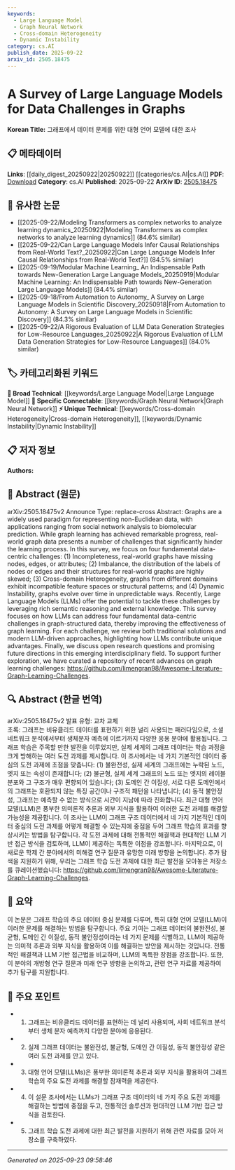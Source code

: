```yaml
---
keywords:
  - Large Language Model
  - Graph Neural Network
  - Cross-domain Heterogeneity
  - Dynamic Instability
category: cs.AI
publish_date: 2025-09-22
arxiv_id: 2505.18475
---
```


<!-- KEYWORD_LINKING_METADATA:
{
  "processed_timestamp": "2025-09-23T09:58:46.607131",
  "vocabulary_version": "1.0",
  "selected_keywords": [
    "Large Language Model",
    "Graph Neural Network",
    "Cross-domain Heterogeneity",
    "Dynamic Instability"
  ],
  "rejected_keywords": [],
  "similarity_scores": {
    "Large Language Model": 0.85,
    "Graph Neural Network": 0.78,
    "Cross-domain Heterogeneity": 0.65,
    "Dynamic Instability": 0.62
  },
  "extraction_method": "AI_prompt_based",
  "budget_applied": true,
  "candidates_json": {
    "candidates": [
      {
        "surface": "Large Language Models",
        "canonical": "Large Language Model",
        "aliases": [
          "LLM",
          "Large Language Models"
        ],
        "category": "broad_technical",
        "rationale": "Large Language Models are central to the paper's discussion on addressing graph data challenges.",
        "novelty_score": 0.45,
        "connectivity_score": 0.92,
        "specificity_score": 0.68,
        "link_intent_score": 0.85
      },
      {
        "surface": "Graph Learning",
        "canonical": "Graph Neural Network",
        "aliases": [
          "Graph Learning",
          "GNN"
        ],
        "category": "specific_connectable",
        "rationale": "Graph Learning is closely related to Graph Neural Networks, which are pivotal in the context of the paper.",
        "novelty_score": 0.55,
        "connectivity_score": 0.88,
        "specificity_score": 0.82,
        "link_intent_score": 0.78
      },
      {
        "surface": "Cross-domain Heterogeneity",
        "canonical": "Cross-domain Heterogeneity",
        "aliases": [],
        "category": "unique_technical",
        "rationale": "This term captures a specific challenge in graph data that is addressed in the paper.",
        "novelty_score": 0.72,
        "connectivity_score": 0.6,
        "specificity_score": 0.85,
        "link_intent_score": 0.65
      },
      {
        "surface": "Dynamic Instability",
        "canonical": "Dynamic Instability",
        "aliases": [],
        "category": "unique_technical",
        "rationale": "Dynamic Instability is a unique challenge in graph data evolution discussed in the paper.",
        "novelty_score": 0.68,
        "connectivity_score": 0.58,
        "specificity_score": 0.8,
        "link_intent_score": 0.62
      }
    ],
    "ban_list_suggestions": [
      "Incompleteness",
      "Imbalance"
    ]
  },
  "decisions": [
    {
      "candidate_surface": "Large Language Models",
      "resolved_canonical": "Large Language Model",
      "decision": "linked",
      "scores": {
        "novelty": 0.45,
        "connectivity": 0.92,
        "specificity": 0.68,
        "link_intent": 0.85
      }
    },
    {
      "candidate_surface": "Graph Learning",
      "resolved_canonical": "Graph Neural Network",
      "decision": "linked",
      "scores": {
        "novelty": 0.55,
        "connectivity": 0.88,
        "specificity": 0.82,
        "link_intent": 0.78
      }
    },
    {
      "candidate_surface": "Cross-domain Heterogeneity",
      "resolved_canonical": "Cross-domain Heterogeneity",
      "decision": "linked",
      "scores": {
        "novelty": 0.72,
        "connectivity": 0.6,
        "specificity": 0.85,
        "link_intent": 0.65
      }
    },
    {
      "candidate_surface": "Dynamic Instability",
      "resolved_canonical": "Dynamic Instability",
      "decision": "linked",
      "scores": {
        "novelty": 0.68,
        "connectivity": 0.58,
        "specificity": 0.8,
        "link_intent": 0.62
      }
    }
  ]
}
-->

# A Survey of Large Language Models for Data Challenges in Graphs

**Korean Title:** 그래프에서 데이터 문제를 위한 대형 언어 모델에 대한 조사

## 📋 메타데이터

**Links**: [[daily_digest_20250922|20250922]] [[categories/cs.AI|cs.AI]]
**PDF**: [Download](https://arxiv.org/pdf/2505.18475.pdf)
**Category**: cs.AI
**Published**: 2025-09-22
**ArXiv ID**: [2505.18475](https://arxiv.org/abs/2505.18475)

## 🔗 유사한 논문
- [[2025-09-22/Modeling Transformers as complex networks to analyze learning dynamics_20250922|Modeling Transformers as complex networks to analyze learning dynamics]] (84.6% similar)
- [[2025-09-22/Can Large Language Models Infer Causal Relationships from Real-World Text?_20250922|Can Large Language Models Infer Causal Relationships from Real-World Text?]] (84.5% similar)
- [[2025-09-19/Modular Machine Learning_ An Indispensable Path towards New-Generation Large Language Models_20250919|Modular Machine Learning: An Indispensable Path towards New-Generation Large Language Models]] (84.4% similar)
- [[2025-09-18/From Automation to Autonomy_ A Survey on Large Language Models in Scientific Discovery_20250918|From Automation to Autonomy: A Survey on Large Language Models in Scientific Discovery]] (84.3% similar)
- [[2025-09-22/A Rigorous Evaluation of LLM Data Generation Strategies for Low-Resource Languages_20250922|A Rigorous Evaluation of LLM Data Generation Strategies for Low-Resource Languages]] (84.0% similar)

## 🏷️ 카테고리화된 키워드
**🧠 Broad Technical**: [[keywords/Large Language Model|Large Language Model]]
**🔗 Specific Connectable**: [[keywords/Graph Neural Network|Graph Neural Network]]
**⚡ Unique Technical**: [[keywords/Cross-domain Heterogeneity|Cross-domain Heterogeneity]], [[keywords/Dynamic Instability|Dynamic Instability]]

## 📋 저자 정보

**Authors:** 

## 📄 Abstract (원문)

arXiv:2505.18475v2 Announce Type: replace-cross 
Abstract: Graphs are a widely used paradigm for representing non-Euclidean data, with applications ranging from social network analysis to biomolecular prediction. While graph learning has achieved remarkable progress, real-world graph data presents a number of challenges that significantly hinder the learning process. In this survey, we focus on four fundamental data-centric challenges: (1) Incompleteness, real-world graphs have missing nodes, edges, or attributes; (2) Imbalance, the distribution of the labels of nodes or edges and their structures for real-world graphs are highly skewed; (3) Cross-domain Heterogeneity, graphs from different domains exhibit incompatible feature spaces or structural patterns; and (4) Dynamic Instability, graphs evolve over time in unpredictable ways. Recently, Large Language Models (LLMs) offer the potential to tackle these challenges by leveraging rich semantic reasoning and external knowledge. This survey focuses on how LLMs can address four fundamental data-centric challenges in graph-structured data, thereby improving the effectiveness of graph learning. For each challenge, we review both traditional solutions and modern LLM-driven approaches, highlighting how LLMs contribute unique advantages. Finally, we discuss open research questions and promising future directions in this emerging interdisciplinary field. To support further exploration, we have curated a repository of recent advances on graph learning challenges: https://github.com/limengran98/Awesome-Literature-Graph-Learning-Challenges.

## 🔍 Abstract (한글 번역)

arXiv:2505.18475v2 발표 유형: 교차 교체  
초록: 그래프는 비유클리드 데이터를 표현하기 위한 널리 사용되는 패러다임으로, 소셜 네트워크 분석에서부터 생체분자 예측에 이르기까지 다양한 응용 분야에 활용됩니다. 그래프 학습은 주목할 만한 발전을 이루었지만, 실제 세계의 그래프 데이터는 학습 과정을 크게 방해하는 여러 도전 과제를 제시합니다. 이 조사에서는 네 가지 기본적인 데이터 중심의 도전 과제에 초점을 맞춥니다: (1) 불완전성, 실제 세계의 그래프에는 누락된 노드, 엣지 또는 속성이 존재합니다; (2) 불균형, 실제 세계 그래프의 노드 또는 엣지의 레이블 분포와 그 구조가 매우 편향되어 있습니다; (3) 도메인 간 이질성, 서로 다른 도메인에서의 그래프는 호환되지 않는 특징 공간이나 구조적 패턴을 나타냅니다; (4) 동적 불안정성, 그래프는 예측할 수 없는 방식으로 시간이 지남에 따라 진화합니다. 최근 대형 언어 모델(LLM)은 풍부한 의미론적 추론과 외부 지식을 활용하여 이러한 도전 과제를 해결할 가능성을 제공합니다. 이 조사는 LLM이 그래프 구조 데이터에서 네 가지 기본적인 데이터 중심의 도전 과제를 어떻게 해결할 수 있는지에 중점을 두어 그래프 학습의 효과를 향상시키는 방법을 탐구합니다. 각 도전 과제에 대해 전통적인 해결책과 현대적인 LLM 기반 접근 방식을 검토하며, LLM이 제공하는 독특한 이점을 강조합니다. 마지막으로, 이 새로운 학제 간 분야에서의 미해결 연구 질문과 유망한 미래 방향을 논의합니다. 추가 탐색을 지원하기 위해, 우리는 그래프 학습 도전 과제에 대한 최근 발전을 모아놓은 저장소를 큐레이션했습니다: https://github.com/limengran98/Awesome-Literature-Graph-Learning-Challenges.

## 📝 요약

이 논문은 그래프 학습의 주요 데이터 중심 문제를 다루며, 특히 대형 언어 모델(LLM)이 이러한 문제를 해결하는 방법을 탐구합니다. 주요 기여는 그래프 데이터의 불완전성, 불균형, 도메인 간 이질성, 동적 불안정성이라는 네 가지 문제를 식별하고, LLM이 제공하는 의미적 추론과 외부 지식을 활용하여 이를 해결하는 방안을 제시하는 것입니다. 전통적인 해결책과 LLM 기반 접근법을 비교하며, LLM의 독특한 장점을 강조합니다. 또한, 이 분야의 개방형 연구 질문과 미래 연구 방향을 논의하고, 관련 연구 자료를 제공하여 추가 탐구를 지원합니다.

## 🎯 주요 포인트

- 1. 그래프는 비유클리드 데이터를 표현하는 데 널리 사용되며, 사회 네트워크 분석부터 생체 분자 예측까지 다양한 분야에 응용된다.
- 2. 실제 그래프 데이터는 불완전성, 불균형, 도메인 간 이질성, 동적 불안정성 같은 여러 도전 과제를 안고 있다.
- 3. 대형 언어 모델(LLMs)은 풍부한 의미론적 추론과 외부 지식을 활용하여 그래프 학습의 주요 도전 과제를 해결할 잠재력을 제공한다.
- 4. 이 설문 조사에서는 LLMs가 그래프 구조 데이터의 네 가지 주요 도전 과제를 해결하는 방법에 중점을 두고, 전통적인 솔루션과 현대적인 LLM 기반 접근 방식을 검토한다.
- 5. 그래프 학습 도전 과제에 대한 최근 발전을 지원하기 위해 관련 자료를 모아 저장소를 구축하였다.


---

*Generated on 2025-09-23 09:58:46*